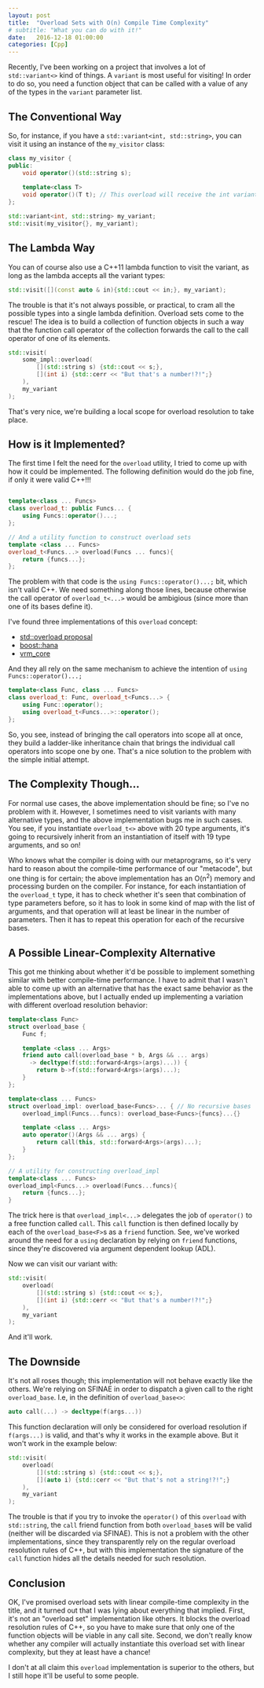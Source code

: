 ```yaml
---
layout: post
title:  "Overload Sets with O(n) Compile Time Complexity"
# subtitle: "What you can do with it!"
date:   2016-12-18 01:00:00
categories: [Cpp]
---
```


Recently, I've been working on a project that involves a lot of `std::variant<>` kind of things. A `variant` is most useful for visiting! In order to do so, you need a function object that can be called with a value of any of the types in the `variant` parameter list.

## The Conventional Way

So, for instance, if you have a `std::variant<int, std::string>`, you can visit it using an instance of the `my_visitor` class:

``` cpp
class my_visitor {
public:
    void operator()(std::string s);
    
    template<class T>
    void operator()(T t); // This overload will receive the int variant
};

std::variant<int, std::string> my_variant;
std::visit(my_visitor{}, my_variant);
```

## The Lambda Way

You can of course also use a C++11 lambda function to visit the variant, as long as the lambda accepts all the variant types:

``` cpp
std::visit([](const auto & in){std::cout << in;}, my_variant);
```

The trouble is that it's not always possible, or practical, to cram all the possible types into a single lambda definition. Overload sets come to the rescue! The idea is to build a collection of function objects in such a way that the function call operator of the collection forwards the call to the call operator of one of its elements.

``` cpp
std::visit(
    some_impl::overload(
        [](std::string s) {std::cout << s;},
        [](int i) {std::cerr << "But that's a number!?!";}
    ),
    my_variant
);
```

That's very nice, we're building a local scope for overload resolution to take place.

## How is it Implemented?

The first time I felt the need for the `overload` utility, I tried to come up with how it could be implemented. The following definition would do the job fine, if only it were valid C++!!!

``` cpp

template<class ... Funcs>
class overload_t: public Funcs... {
    using Funcs::operator()...;
};

// And a utility function to construct overload sets
template <class ... Funcs>
overload_t<Funcs...> overload(Funcs ... funcs){
    return {funcs...};
};
```

The problem with that code is the `using Funcs::operator()...;` bit, which isn't valid C++. We need something along those lines, because otherwise the call operator of `overload_t<...>` would be ambigious (since more than one of its bases define it).

I've found three implementations of this `overload` concept:

 * [std::overload proposal](https://github.com/viboes/std-make/blob/master/include/experimental/fundamental/v3/functional/overload.hpp)
 * [boost::hana](https://github.com/boostorg/hana/blob/master/include/boost/hana/functional/overload.hpp)
 * [vrm_core](https://github.com/SuperV1234/vrm_core/blob/437a0afb35385250cd75c22babaeeecbfa4dcacc/include/vrm/core/overload/make_overload.hpp)

And they all rely on the same mechanism to achieve the intention of `using Funcs::operator()...;`

``` cpp
template<class Func, class ... Funcs>
class overload_t: Func, overload_t<Funcs...> {
    using Func::operator();
    using overload_t<Funcs...>::operator();
};
```

So, you see, instead of bringing the call operators into scope all at once, they build a ladder-like inheritance chain that brings the individual call operators into scope one by one. That's a nice solution to the problem with the simple initial attempt.

## The Complexity Though...

For normal use cases, the above implementation should be fine; so I've no problem with it. However, I sometimes need to visit variants with many alternative types, and the above implementation bugs me in such cases. You see, if you instantiate `overload_t<>` above with 20 type arguments, it's going to recursively inherit from an instantiation of itself with 19 type arguments, and so on!

Who knows what the compiler is doing with our metaprograms, so it's very hard to reason about the compile-time performance of our "metacode", but one thing is for certain; the above implementation has an O(n<sup>2</sup>) memory and processing burden on the compiler. For instance, for each instantiation of the `overload_t` type, it has to check whether it's seen that combination of type parameters before, so it has to look in some kind of map with the list of arguments, and that operation will at least be linear in the number of parameters. Then it has to repeat this operation for each of the recursive bases.

## A Possible Linear-Complexity Alternative

This got me thinking about whether it'd be possible to implement something similar with better compile-time performance. I have to admit that I wasn't able to come up with an alternative that has the exact same behavior as the implementations above, but I actually ended up implementing a variation with different overload resolution behavior:

``` cpp
template<class Func>
struct overload_base {
    Func f;

    template <class ... Args>
    friend auto call(overload_base * b, Args && ... args) 
      -> decltype(f(std::forward<Args>(args)...)) {
        return b->f(std::forward<Args>(args)...);
	}
};

template<class ... Funcs>
struct overload_impl: overload_base<Funcs>... { // No recursive bases
    overload_impl(Funcs...funcs): overload_base<Funcs>{funcs}...{}

    template <class ... Args>
    auto operator()(Args && ... args) {
        return call(this, std::forward<Args>(args)...);
    }
};

// A utility for constructing overload_impl
template<class ... Funcs>
overload_impl<Funcs...> overload(Funcs...funcs){
    return {funcs...};
}
```

The trick here is that `overload_impl<...>` delegates the job of `operator()` to a free function called `call`. This `call` function is then defined locally by each of the `overload_base<F>`s as a `friend` function. See, we've worked around the need for a `using` declaration by relying on `friend` functions, since they're discovered via argument dependent lookup (ADL).

Now we can visit our variant with:

``` cpp
std::visit(
    overload(
        [](std::string s) {std::cout << s;},
        [](int i) {std::cerr << "But that's a number!?!";}
    ),
    my_variant
);
```

And it'll work.

## The Downside

It's not all roses though; this implementation will not behave exactly like the others. We're relying on SFINAE in order to dispatch a given call to the right `overload_base`. I.e, in the definition of `overload_base<>`: 

``` cpp 
auto call(...) -> decltype(f(args...))
```

This function declaration will only be considered for overload resolution if `f(args...)` is valid, and that's why it works in the example above. But it won't work in the example below:

``` cpp
std::visit(
    overload(
        [](std::string s) {std::cout << s;},
        [](auto i) {std::cerr << "But that's not a string!?!";}
    ),
    my_variant
);
```

The trouble is that if you try to invoke the `operator()` of this `overload` with `std::string`, the `call` friend function from both `overload_base`s will be valid (neither will be discarded via SFINAE). This is not a problem with the other implementations, since they transparently rely on the regular overload resolution rules of C++, but with this implementation the signature of the `call` function hides all the details needed for such resolution.

## Conclusion

OK, I've promised overload sets with linear compile-time complexity in the title, and it turned out that I was lying about everything that implied. First, it's not an "overload set" implementation like others. It blocks the overload resolution rules of C++, so you have to make sure that only one of the function objects will be viable in any call site. Second, we don't really know whether any compiler will actually instantiate this overload set with linear complexity, but they at least have a chance!

I don't at all claim this `overload` implementation is superior to the others, but I still hope it'll be useful to some people.
